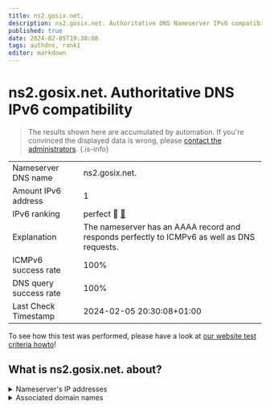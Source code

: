 ```yaml
---
title: ns2.gosix.net.
description: ns2.gosix.net. Authoritative DNS Nameserver IPv6 compatibility
published: true
date: 2024-02-05T19:30:08
tags: authdns, rank1
editor: markdown
---
```


# ns2.gosix.net. Authoritative DNS IPv6 compatibility

> The results shown here are accumulated by automation. If you're convinced the displayed data is wrong, please [contact the administrators](/howto/chat). 
{.is-info}




|   |   |
| - | - |
| Nameserver DNS name | ns2.gosix.net.
| Amount IPv6 address | 1
| IPv6 ranking | perfect :1st_place_medal: [🔗](/howto/ranking) |
| Explanation | The nameserver has an AAAA record and responds perfectly to ICMPv6 as well as DNS requests. |
| ICMPv6 success rate | 100%|
| DNS query success rate | 100% |
| Last Check Timestamp | 2024-02-05 20:30:08+01:00 |

To see how this test was performed, please have a look at [our website test criteria howto](/howto/testcriteria/authdns)!


## What is ns2.gosix.net. about?




<details>
<summary>Nameserver's IP addresses</summary>

2a03:4000:1a:8dc::5353

</details>



<details>
<summary>Associated domain names</summary>

playanoedu.com

libcom.de

wiki.junicast.de

</details>
